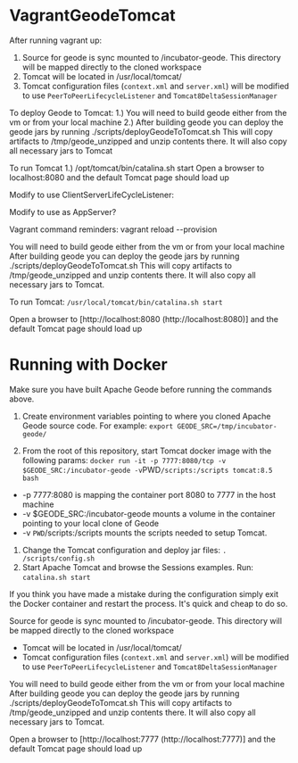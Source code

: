 # VagrantGeodeTomcat

After running vagrant up:
1. Source for geode is sync mounted to /incubator-geode.  This directory will be mapped directly to the cloned workspace
1. Tomcat will be located in /usr/local/tomcat/
1. Tomcat configuration files (`context.xml` and `server.xml`) will be modified to use `PeerToPeerLifecycleListener` and `Tomcat8DeltaSessionManager`

To deploy Geode to Tomcat:
1.) You will need to build geode either from the vm or from your local machine
2.) After building geode you can deploy the geode jars by running ./scripts/deployGeodeToTomcat.sh
    This will copy artifacts to /tmp/geode_unzipped and unzip contents there.  It will also copy all necessary jars to Tomcat

To run Tomcat
1.) /opt/tomcat/bin/catalina.sh start
Open a browser to localhost:8080 and the default Tomcat page should load up


Modify to use ClientServerLifeCycleListener:


Modify to use as AppServer?


Vagrant command reminders:
vagrant reload --provision

You will need to build geode either from the vm or from your local machine
After building geode you can deploy the geode jars by running ./scripts/deployGeodeToTomcat.sh
This will copy artifacts to /tmp/geode_unzipped and unzip contents there.  It will also copy all necessary jars to Tomcat.

To run Tomcat:
`/usr/local/tomcat/bin/catalina.sh start`

Open a browser to [http://localhost:8080 (http://localhost:8080)] and the default Tomcat page should load up

# Running with Docker

Make sure you have built Apache Geode before running the commands above.

1. Create environment variables pointing to where you cloned Apache Geode source code. For example: `export GEODE_SRC=/tmp/incubator-geode/`

1. From the root of this repository, start Tomcat docker image with the following params: ` docker run -it -p 7777:8080/tcp -v $GEODE_SRC:/incubator-geode -v `PWD`/scripts:/scripts tomcat:8.5 bash`

 * -p 7777:8080 is mapping the container port 8080 to 7777 in the host machine
 * -v $GEODE_SRC:/incubator-geode mounts a volume in the container pointing to your local clone of Geode
 * -v `PWD`/scripts:/scripts mounts the scripts needed to setup Tomcat.

1. Change the Tomcat configuration and deploy jar files: `. /scripts/config.sh`
1. Start Apache Tomcat and browse the Sessions examples. Run: `catalina.sh start`

If you think you have made a mistake during the configuration simply exit the Docker container and restart the process. It's quick and cheap to do so.

Source for geode is sync mounted to /incubator-geode.  This directory will be mapped directly to the cloned workspace
* Tomcat will be located in /usr/local/tomcat/
* Tomcat configuration files (`context.xml` and `server.xml`) will be modified to use `PeerToPeerLifecycleListener` and `Tomcat8DeltaSessionManager`

You will need to build geode either from the vm or from your local machine
After building geode you can deploy the geode jars by running ./scripts/deployGeodeToTomcat.sh
This will copy artifacts to /tmp/geode_unzipped and unzip contents there.  It will also copy all necessary jars to Tomcat.

Open a browser to [http://localhost:7777 (http://localhost:7777)] and the default Tomcat page should load up
